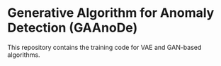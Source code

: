 # Generative Algorithm for Anomaly Detection (GAAnoDe)

This repository contains the training code for VAE and GAN-based algorithms.
